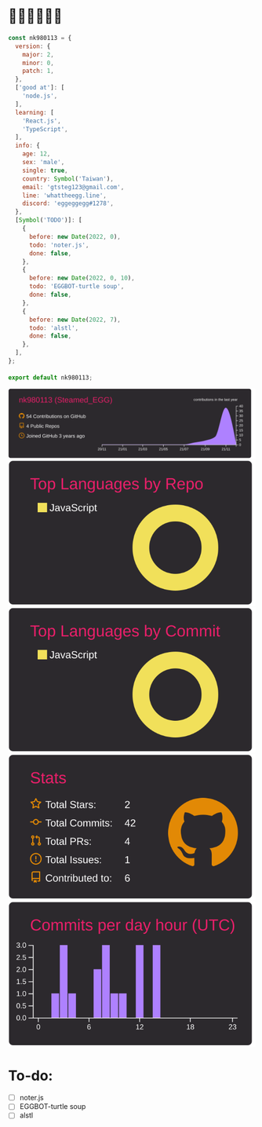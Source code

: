 # 🤔🤔🤔🤔🤔🤔

```js
const nk980113 = {
  version: {
    major: 2,
    minor: 0,
    patch: 1,
  },
  ['good at']: [
    'node.js',
  ],
  learning: [
    'React.js',
    'TypeScript',
  ],
  info: {
    age: 12,
    sex: 'male',
    single: true,
    country: Symbol('Taiwan'),
    email: 'gtsteg123@gmail.com',
    line: 'whattheegg.line',
    discord: 'eggeggegg#1278',
  },
  [Symbol('TODO')]: [
    {
      before: new Date(2022, 0),
      todo: 'noter.js',
      done: false,
    },
    {
      before: new Date(2022, 0, 10),
      todo: 'EGGBOT-turtle soup',
      done: false,
    },
    {
      before: new Date(2022, 7),
      todo: 'alstl',
      done: false,
    },
  ],
};

export default nk980113;
```
[![](https://raw.githubusercontent.com/nk980113/nk980113/main/profile-summary-card-output/monokai/0-profile-details.svg)](https://github.com/vn7n24fzkq/github-profile-summary-cards)
[![](https://raw.githubusercontent.com/nk980113/nk980113/main/profile-summary-card-output/monokai/1-repos-per-language.svg)](https://github.com/vn7n24fzkq/github-profile-summary-cards) [![](https://raw.githubusercontent.com/nk980113/nk980113/main/profile-summary-card-output/monokai/2-most-commit-language.svg)](https://github.com/vn7n24fzkq/github-profile-summary-cards)
[![](https://raw.githubusercontent.com/nk980113/nk980113/main/profile-summary-card-output/monokai/3-stats.svg)](https://github.com/vn7n24fzkq/github-profile-summary-cards) [![](https://raw.githubusercontent.com/nk980113/nk980113/main/profile-summary-card-output/monokai/4-productive-time.svg)](https://github.com/vn7n24fzkq/github-profile-summary-cards)
# To-do:
 - [ ] noter.js
 - [ ] EGGBOT-turtle soup
 - [ ] alstl
